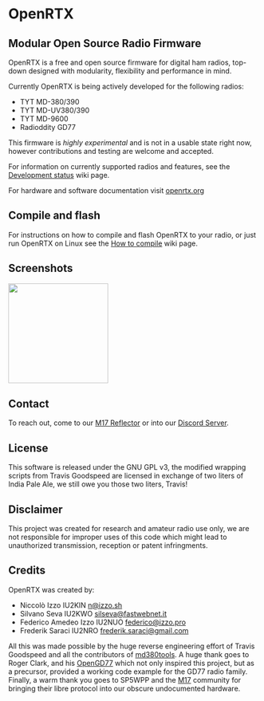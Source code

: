 # OpenRTX
## Modular Open Source Radio Firmware

OpenRTX is a free and open source firmware for digital ham radios, top-down designed
with modularity, flexibility and performance in mind.

Currently OpenRTX is being actively developed for the following radios:

- TYT MD-380/390
- TYT MD-UV380/390
- TYT MD-9600
- Radioddity GD77

This firmware is *highly experimental* and is not in a usable state right now,
however contributions and testing are welcome and accepted.

For information on currently supported radios and features, see the [Development status](https://github.com/n1zzo/OpenRTX/wiki/Development-status) wiki page.

For hardware and software documentation visit [openrtx.org](https://openrtx.org/)

## Compile and flash

For instructions on how to compile and flash OpenRTX to your radio,
or just run OpenRTX on Linux see the [How to compile](https://github.com/n1zzo/OpenRTX/wiki/How-to-compile) wiki page.

## Screenshots
<img src="assets/splash.gif" width="200" height="auto">

## Contact

To reach out, come to our [M17 Reflector](https://m17.openrtx.org) or into our [Discord Server](https://discord.gg/TbR2FVtMya).

## License

This software is released under the GNU GPL v3, the modified wrapping scripts
from Travis Goodspeed are licensed in exchange of two liters of India Pale Ale,
we still owe you those two liters, Travis!

## Disclaimer

This project was created for research and amateur radio use only,
we are not responsible for improper uses of this code which might lead to
unauthorized transmission, reception or patent infringments.

## Credits

OpenRTX was created by:

- Niccolò Izzo IU2KIN <n@izzo.sh>
- Silvano Seva IU2KWO <silseva@fastwebnet.it>
- Federico Amedeo Izzo IU2NUO <federico@izzo.pro>
- Frederik Saraci IU2NRO <frederik.saraci@gmail.com>

All this was made possible by the huge reverse engineering effort of
Travis Goodspeed and all the contributors of [md380tools](https://github.com/travisgoodspeed/md380tools).
A huge thank goes to Roger Clark, and his [OpenGD77](https://github.com/rogerclarkmelbourne/OpenGD77) which not only inspired this project, but as a precursor, provided a working code example for the GD77 radio family.
Finally, a warm thank you goes to SP5WPP and the [M17](https://m17project.org) community for bringing their libre protocol into our obscure undocumented hardware. 
